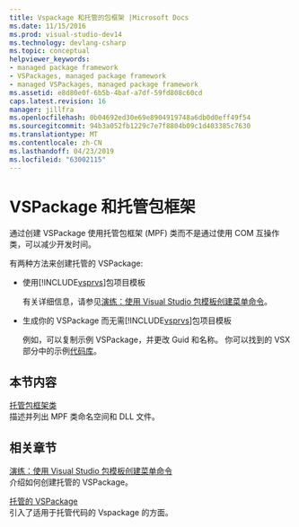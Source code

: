 ```yaml
---
title: Vspackage 和托管的包框架 |Microsoft Docs
ms.date: 11/15/2016
ms.prod: visual-studio-dev14
ms.technology: devlang-csharp
ms.topic: conceptual
helpviewer_keywords:
- managed package framework
- VSPackages, managed package framework
- managed VSPackages, managed package framework
ms.assetid: e8d80e0f-6b5b-4baf-a7df-59fd808c60cd
caps.latest.revision: 16
manager: jillfra
ms.openlocfilehash: 0b04692ed30e69e8904919748a6db0d0eff49f54
ms.sourcegitcommit: 94b3a052fb1229c7e7f8804b09c1d403385c7630
ms.translationtype: MT
ms.contentlocale: zh-CN
ms.lasthandoff: 04/23/2019
ms.locfileid: "63002115"
---
```

# <a name="vspackages-and-the-managed-package-framework"></a>VSPackage 和托管包框架
通过创建 VSPackage 使用托管包框架 (MPF) 类而不是通过使用 COM 互操作类，可以减少开发时间。  
  
 有两种方法来创建托管的 VSPackage:  
  
- 使用[!INCLUDE[vsprvs](../includes/vsprvs-md.md)]包项目模板  
  
     有关详细信息，请参见[演练：使用 Visual Studio 包模板创建菜单命令](http://msdn.microsoft.com/library/1985fa7d-aad4-4866-b356-a125b6a246de)。  
  
- 生成你的 VSPackage 而无需[!INCLUDE[vsprvs](../includes/vsprvs-md.md)]包项目模板  
  
     例如，可以复制示例 VSPackage，并更改 Guid 和名称。 你可以找到的 VSX 部分中的示例[代码库](http://code.msdn.microsoft.com/vsx/)。  
  
## <a name="in-this-section"></a>本节内容  
 [托管包框架类](../misc/managed-package-framework-classes.md)  
 描述并列出 MPF 类命名空间和 DLL 文件。  
  
## <a name="related-sections"></a>相关章节  
 [演练：使用 Visual Studio 包模板创建菜单命令](http://msdn.microsoft.com/library/1985fa7d-aad4-4866-b356-a125b6a246de)  
 介绍如何创建托管的 VSPackage。  
  
 [托管的 VSPackage](../misc/managed-vspackages.md)  
 引入了适用于托管代码的 Vspackage 的方面。